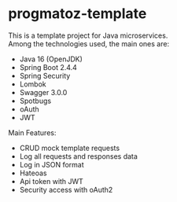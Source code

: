 # progmatoz-template
This is a template project for Java microservices. 
<br/>
Among the technologies used, the main ones are:
<br/>
- Java 16 (OpenJDK)
- Spring Boot 2.4.4
- Spring Security
- Lombok
- Swagger 3.0.0
- Spotbugs
- oAuth
- JWT

Main Features:
<br/>
- CRUD mock template requests
- Log all requests and responses data
- Log in JSON format
- Hateoas
- Api token with JWT
- Security access with oAuth2